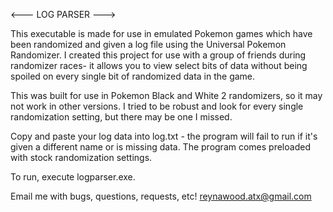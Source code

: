 <--- LOG PARSER --->

This executable is made for use in emulated Pokemon games which have been randomized and given a log file using the Universal Pokemon Randomizer.
I created this project for use with a group of friends during randomizer races- it allows you to view select bits of data without being spoiled
on every single bit of randomized data in the game. 


This was built for use in Pokemon Black and White 2 randomizers, so it may not work in other versions. 
I tried to be robust and look for every single randomization setting, but there may be one I missed.


Copy and paste your log data into log.txt - the program will fail to run if it's given a different name or is missing data. 
The program comes preloaded with stock randomization settings.


To run, execute logparser.exe.


Email me with bugs, questions, requests, etc!
reynawood.atx@gmail.com
